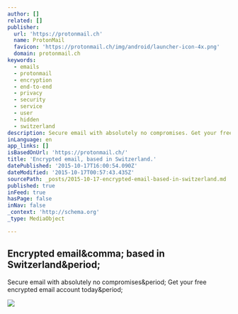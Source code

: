 ```yaml
---
author: []
related: []
publisher:
  url: 'https://protonmail.ch'
  name: ProtonMail
  favicon: 'https://protonmail.ch/img/android/launcher-icon-4x.png'
  domain: protonmail.ch
keywords:
  - emails
  - protonmail
  - encryption
  - end-to-end
  - privacy
  - security
  - service
  - user
  - hidden
  - switzerland
description: Secure email with absolutely no compromises. Get your free encrypted email account today.
inLanguage: en
app_links: []
isBasedOnUrl: 'https://protonmail.ch/'
title: 'Encrypted email, based in Switzerland.'
datePublished: '2015-10-17T16:00:54.090Z'
dateModified: '2015-10-17T00:57:43.435Z'
sourcePath: _posts/2015-10-17-encrypted-email-based-in-switzerland.md
published: true
inFeed: true
hasPage: false
inNav: false
_context: 'http://schema.org'
_type: MediaObject

---
```

<article style=""><h1>Encrypted email&amp;comma; based in Switzerland&amp;period;</h1><p>Secure email with absolutely no compromises&amp;period; Get your free encrypted email account today&amp;period;</p><img src="https://protonmail.ch/img/facebook_logo.jpg" /></article>